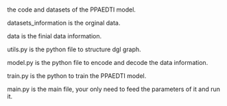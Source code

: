 # 
the code and datasets of the PPAEDTI model.

datasets_information is the orginal data.

data is the finial data information.

utils.py is the python file to structure dgl graph.

model.py is the python file to encode and decode the data information.

train.py is the python to train the PPAEDTI model.

main.py is the main file, your only need to feed the parameters of it and run it.

